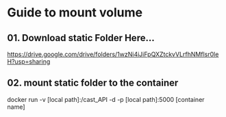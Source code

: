 # Guide to mount volume
## 01. Download static Folder Here...
https://drive.google.com/drive/folders/1wzNi4iJiFpQXZtckvVLrfhNMflsr0leH?usp=sharing
## 02. mount static folder to the container
docker run -v [local path]:/cast_API -d -p [local path]:5000 [container name]
